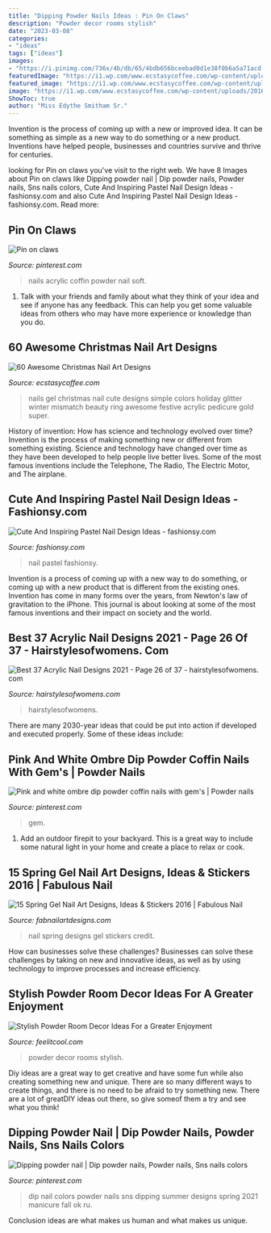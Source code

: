 ```yaml
---
title: "Dipping Powder Nails Ideas : Pin On Claws"
description: "Powder decor rooms stylish"
date: "2023-03-08"
categories:
- "ideas"
tags: ["ideas"]
images:
- "https://i.pinimg.com/736x/4b/db/65/4bdb656bceebad0d1e38f0b6a5a71acd.jpg"
featuredImage: "https://i1.wp.com/www.ecstasycoffee.com/wp-content/uploads/2016/10/Mismatch-Beauty.jpg"
featured_image: "https://i1.wp.com/www.ecstasycoffee.com/wp-content/uploads/2016/10/Mismatch-Beauty.jpg"
image: "https://i1.wp.com/www.ecstasycoffee.com/wp-content/uploads/2016/10/Mismatch-Beauty.jpg"
ShowToc: true
author: "Miss Edythe Smitham Sr."
---
```



Invention is the process of coming up with a new or improved idea. It can be something as simple as a new way to do something or a new product. Inventions have helped people, businesses and countries survive and thrive for centuries.

	

		
looking for Pin on claws you've visit to the right web. We have 8 Images about Pin on claws like Dipping powder nail | Dip powder nails, Powder nails, Sns nails colors, Cute And Inspiring Pastel Nail Design Ideas - fashionsy.com and also Cute And Inspiring Pastel Nail Design Ideas - fashionsy.com. Read more:
		
    
## Pin On Claws

<img loading=lazy src="https://i.pinimg.com/736x/3c/b1/82/3cb182f25c26dddb187dc529b33c2950.jpg" onerror="this.onerror=null;this.src='https://tse3.mm.bing.net/th?id=OIP.W1Cg1ocZjYklxuFTTM0_KgHaJ3&amp;pid=15.1';" alt="Pin on claws">

_Source: pinterest.com_

>nails acrylic coffin powder nail soft. 

	

1. Talk with your friends and family about what they think of your idea and see if anyone has any feedback. This can help you get some valuable ideas from others who may have more experience or knowledge than you do.

    
## 60 Awesome Christmas Nail Art Designs

<img loading=lazy src="https://i1.wp.com/www.ecstasycoffee.com/wp-content/uploads/2016/10/Mismatch-Beauty.jpg" onerror="this.onerror=null;this.src='https://tse1.mm.bing.net/th?id=OIP.7BOslII3PpacPZUU9pAjDgHaJ4&amp;pid=15.1';" alt="60 Awesome Christmas Nail Art Designs">

_Source: ecstasycoffee.com_

>nails gel christmas nail cute designs simple colors holiday glitter winter mismatch beauty ring awesome festive acrylic pedicure gold super. 

	

History of invention: How has science and technology evolved over time?
Invention is the process of making something new or different from something existing. Science and technology have changed over time as they have been developed to help people live better lives. Some of the most famous inventions include the Telephone, The Radio, The Electric Motor, and The airplane.

    
## Cute And Inspiring Pastel Nail Design Ideas - Fashionsy.com

<img loading=lazy src="http://fashionsy.com/wp-content/uploads/2015/07/5525f6abe59f953b321a7a387504f739.jpg" onerror="this.onerror=null;this.src='https://tse1.mm.bing.net/th?id=OIP.wYzW-ygZs_zDKTaylP5SEQHaHZ&amp;pid=15.1';" alt="Cute And Inspiring Pastel Nail Design Ideas - fashionsy.com">

_Source: fashionsy.com_

>nail pastel fashionsy. 

	

Invention is a process of coming up with a new way to do something, or coming up with a new product that is different from the existing ones. Invention has come in many forms over the years, from Newton's law of gravitation to the iPhone. This journal is about looking at some of the most famous inventions and their impact on society and the world.

    
## Best 37 Acrylic Nail Designs 2021 - Page 26 Of 37 - Hairstylesofwomens. Com

<img loading=lazy src="https://www.hairstylesofwomens.com/wp-content/uploads/2019/02/lovelynailsbybianca_50580581_1186487771527650_8327126234637257285_n-e1549100960264.jpg" onerror="this.onerror=null;this.src='https://tse4.mm.bing.net/th?id=OIP.gHS46D8c7iLuHEuHNooOzQHaL3&amp;pid=15.1';" alt="Best 37 Acrylic Nail Designs 2021 - Page 26 of 37 - hairstylesofwomens. com">

_Source: hairstylesofwomens.com_

>hairstylesofwomens. 

	

There are many 2030-year ideas that could be put into action if developed and executed properly. Some of these ideas include:

    
## Pink And White Ombre Dip Powder Coffin Nails With Gem&#039;s | Powder Nails

<img loading=lazy src="https://i.pinimg.com/736x/c9/17/34/c91734a13b01fb113ae249b3f4535f54.jpg" onerror="this.onerror=null;this.src='https://tse1.mm.bing.net/th?id=OIP.-7XbFZDl0HBBZis0ogwFKgHaJ3&amp;pid=15.1';" alt="Pink and white ombre dip powder coffin nails with gem&#039;s | Powder nails">

_Source: pinterest.com_

>gem. 

	

1. Add an outdoor firepit to your backyard. This is a great way to include some natural light in your home and create a place to relax or cook. 

    
## 15 Spring Gel Nail Art Designs, Ideas &amp; Stickers 2016 | Fabulous Nail

<img loading=lazy src="http://fabnailartdesigns.com/wp-content/uploads/2016/03/15-Spring-Gel-Nail-Art-Designs-Ideas-Stickers-2016-11.jpg" onerror="this.onerror=null;this.src='https://tse4.mm.bing.net/th?id=OIP.IgO5IQmjPB9-EWUsIXgMUQHaHa&amp;pid=15.1';" alt="15 Spring Gel Nail Art Designs, Ideas &amp; Stickers 2016 | Fabulous Nail">

_Source: fabnailartdesigns.com_

>nail spring designs gel stickers credit. 

	

How can businesses solve these challenges?
Businesses can solve these challenges by taking on new and innovative ideas, as well as by using technology to improve processes and increase efficiency.

    
## Stylish Powder Room Decor Ideas For A Greater Enjoyment

<img loading=lazy src="https://feelitcool.com/wp-content/uploads/2016/03/incredible-powder-rooms.jpg" onerror="this.onerror=null;this.src='https://tse2.mm.bing.net/th?id=OIP.v11xXOb5HkAkBxAlW7vCmAHaD3&amp;pid=15.1';" alt="Stylish Powder Room Decor Ideas For a Greater Enjoyment">

_Source: feelitcool.com_

>powder decor rooms stylish. 

	

Diy ideas are a great way to get creative and have some fun while also creating something new and unique. There are so many different ways to create things, and there is no need to be afraid to try something new. There are a lot of greatDIY ideas out there, so give someof them a try and see what you think!

    
## Dipping Powder Nail | Dip Powder Nails, Powder Nails, Sns Nails Colors

<img loading=lazy src="https://i.pinimg.com/736x/4b/db/65/4bdb656bceebad0d1e38f0b6a5a71acd.jpg" onerror="this.onerror=null;this.src='https://tse1.mm.bing.net/th?id=OIP.jedCSrC8HDoGmnx0Hc2VbgHaJ3&amp;pid=15.1';" alt="Dipping powder nail | Dip powder nails, Powder nails, Sns nails colors">

_Source: pinterest.com_

>dip nail colors powder nails sns dipping summer designs spring 2021 manicure fall ok ru. 

	

Conclusion
ideas are what makes us human and what makes us unique.

